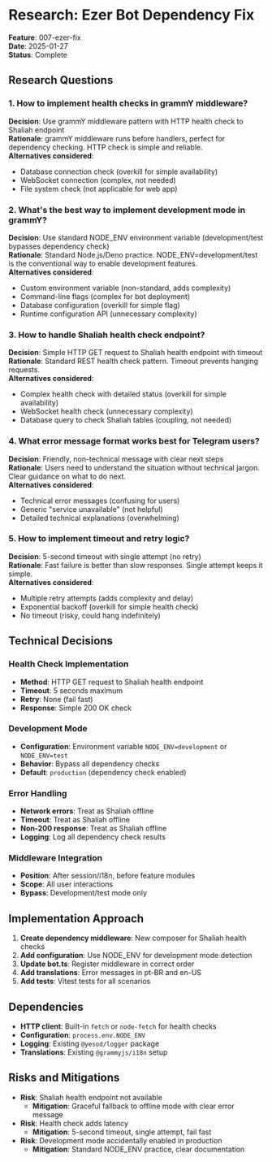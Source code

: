 # Research: Ezer Bot Dependency Fix

**Feature**: 007-ezer-fix  
**Date**: 2025-01-27  
**Status**: Complete

## Research Questions

### 1. How to implement health checks in grammY middleware?

**Decision**: Use grammY middleware pattern with HTTP health check to Shaliah endpoint  
**Rationale**: grammY middleware runs before handlers, perfect for dependency checking. HTTP check is simple and reliable.  
**Alternatives considered**: 
- Database connection check (overkill for simple availability)
- WebSocket connection (complex, not needed)
- File system check (not applicable for web app)

### 2. What's the best way to implement development mode in grammY?

**Decision**: Use standard NODE_ENV environment variable (development/test bypasses dependency check)  
**Rationale**: Standard Node.js/Deno practice. NODE_ENV=development/test is the conventional way to enable development features.  
**Alternatives considered**:
- Custom environment variable (non-standard, adds complexity)
- Command-line flags (complex for bot deployment)
- Database configuration (overkill for simple flag)
- Runtime configuration API (unnecessary complexity)

### 3. How to handle Shaliah health check endpoint?

**Decision**: Simple HTTP GET request to Shaliah health endpoint with timeout  
**Rationale**: Standard REST health check pattern. Timeout prevents hanging requests.  
**Alternatives considered**:
- Complex health check with detailed status (overkill for simple availability)
- WebSocket health check (unnecessary complexity)
- Database query to check Shaliah tables (coupling, not needed)

### 4. What error message format works best for Telegram users?

**Decision**: Friendly, non-technical message with clear next steps  
**Rationale**: Users need to understand the situation without technical jargon. Clear guidance on what to do next.  
**Alternatives considered**:
- Technical error messages (confusing for users)
- Generic "service unavailable" (not helpful)
- Detailed technical explanations (overwhelming)

### 5. How to implement timeout and retry logic?

**Decision**: 5-second timeout with single attempt (no retry)  
**Rationale**: Fast failure is better than slow responses. Single attempt keeps it simple.  
**Alternatives considered**:
- Multiple retry attempts (adds complexity and delay)
- Exponential backoff (overkill for simple health check)
- No timeout (risky, could hang indefinitely)

## Technical Decisions

### Health Check Implementation
- **Method**: HTTP GET request to Shaliah health endpoint
- **Timeout**: 5 seconds maximum
- **Retry**: None (fail fast)
- **Response**: Simple 200 OK check

### Development Mode
- **Configuration**: Environment variable `NODE_ENV=development` or `NODE_ENV=test`
- **Behavior**: Bypass all dependency checks
- **Default**: `production` (dependency check enabled)

### Error Handling
- **Network errors**: Treat as Shaliah offline
- **Timeout**: Treat as Shaliah offline  
- **Non-200 response**: Treat as Shaliah offline
- **Logging**: Log all dependency check results

### Middleware Integration
- **Position**: After session/i18n, before feature modules
- **Scope**: All user interactions
- **Bypass**: Development/test mode only

## Implementation Approach

1. **Create dependency middleware**: New composer for Shaliah health checks
2. **Add configuration**: Use NODE_ENV for development mode detection
3. **Update bot.ts**: Register middleware in correct order
4. **Add translations**: Error messages in pt-BR and en-US
5. **Add tests**: Vitest tests for all scenarios

## Dependencies

- **HTTP client**: Built-in `fetch` or `node-fetch` for health checks
- **Configuration**: `process.env.NODE_ENV`
- **Logging**: Existing `@yesod/logger` package
- **Translations**: Existing `@grammyjs/i18n` setup

## Risks and Mitigations

- **Risk**: Shaliah health endpoint not available
  - **Mitigation**: Graceful fallback to offline mode with clear error message
- **Risk**: Health check adds latency
  - **Mitigation**: 5-second timeout, single attempt, fail fast
- **Risk**: Development mode accidentally enabled in production
  - **Mitigation**: Standard NODE_ENV practice, clear documentation
